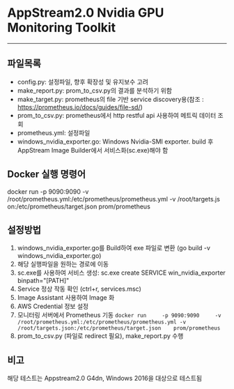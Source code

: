 # AppStream2.0 Nvidia GPU Monitoring Toolkit
-------------
## 파일목록
- config.py: 설정파일, 향후 확장성 및 유지보수 고려
- make_report.py: prom_to_csv.py의 결과를 분석하기 위함
- make_target.py: prometheus의 file 기반 service discovery용(참조 : https://prometheus.io/docs/guides/file-sd/)
- prom_to_csv.py: prometheus에서 http restful api 사용하여 메트릭 데이터 조회 
- prometheus.yml: 설정파일
- windows_nvidia_exporter.go: Windows Nvidia-SMI exporter. build 후 AppStream Image Builder에서 서비스화(sc.exe)해야 함

## Docker 실행 명령어
docker run     -p 9090:9090     -v /root/prometheus.yml:/etc/prometheus/prometheus.yml -v /root/targets.js
on:/etc/prometheus/target.json    prom/prometheus

## 설정방법
1. windows_nvidia_exporter.go를 Build하여 exe 파일로 변환 (go build -v windows_nvidia_exporter.go)
2. 해당 실행파일을 원하는 경로에 이동
3. sc.exe를 사용하여 서비스 생성: sc.exe create SERVICE win_nvidia_exporter binpath="[PATH]"
4. Service 정상 작동 확인 (ctrl+r, services.msc)
5. Image Assistant 사용하여 Image 화
6. AWS Credential 정보 설정
7. 모니터링 서버에서 Prometheus 기동  ```docker run     -p 9090:9090     -v /root/prometheus.yml:/etc/prometheus/prometheus.yml -v /root/targets.json:/etc/prometheus/target.json    prom/prometheus```
8. prom_to_csv.py (파일로 redirect 필요), make_report.py 수행

## 비고
해당 테스트는 Appstream2.0 G4dn, Windows 2016을 대상으로 테스트됨
